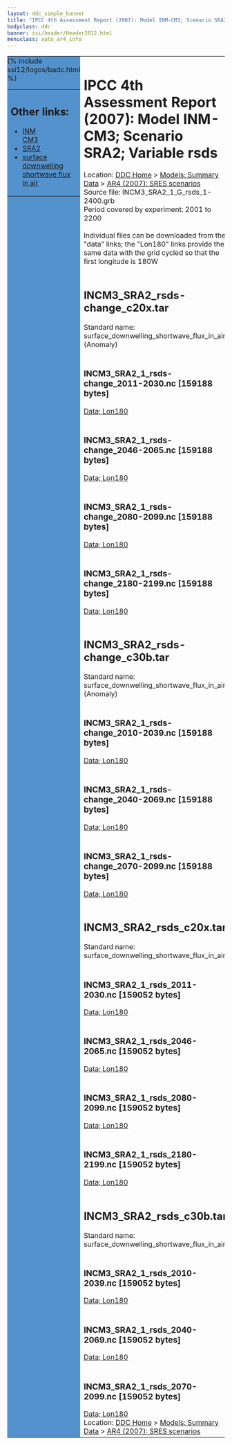 ```yaml
---
layout: ddc_simple_banner
title: "IPCC 4th Assessment Report (2007): Model INM-CM3; Scenario SRA2; Variable rsds"
bodyclass: ddc
banner: ssi/header/Header2012.html
menuclass: auto_ar4_info
---
```



<table width="100%" border="0" cellspacing="0" cellpadding="0" style="border-collapse: collapse;">
<tr style="margin:0;padding:0;border:0;">
<td style="margin:0;padding:0;border:0;height:1pt;width:150pt;background:#5492CD;" valign="top" >

<div id="lh-col2" class="auto_ar4_info">
<table class="menumain" bgcolor="#5492CD" cellspacing="0" width="100%" border="0">
<tr><td>
<h2> Other links:</h2>
<ul>
<li><a href="/auto/ar4/model-INM-CM3.html">INM<br/>CM3</a></li>
<li><a href="/auto/ar4/scenario-SRA2.html">SRA2</a></li>
<li><a href="/auto/ar4/var-surface_downwelling_shortwave_flux_in_air.html">surface downwelling<br/> shortwave flux in air</a></li>
</ul>
</td></tr>
{% include ssi12/logos/badc.html %}
</table>
</div>
</td>
<td><h1>IPCC 4th Assessment Report (2007): Model INM-CM3; Scenario SRA2; Variable rsds</h1>

<!-- Breadcrumb1 -->
<div id="breadcrumb1" align="left">
Location: <a href="/index.html">DDC Home</a> > <a href="/sim/gcm_clim/">Models: Summary Data</a>
> <a href="/sim/gcm_clim/SRES_AR4/index.html">AR4 (2007): SRES scenarios</a>
</div>
<!-- End of Breadcrumb1 -->Source file: INCM3_SRA2_1_G_rsds_1-2400.grb
<br/>
Period covered by experiment: 2001 to 2200<br/>
<br/>Individual files can be downloaded from the "data" links; the "Lon180" links provide the same data
         with the grid cycled so that the first longitude is 180W<br/>
<br/><h2>INCM3_SRA2_rsds-change_c20x.tar</h2>
Standard name: surface_downwelling_shortwave_flux_in_air (Anomaly)<br>
<br/><h3>INCM3_SRA2_1_rsds-change_2011-2030.nc [159188 bytes]</h3>
<a href="/cgi-bin/downl/ar4_nc/rsds/INCM3_SRA2_1_rsds-change_2011-2030.nc">Data; </a><a href="/cgi-bin/downl/ar4_nc/rsds/INCM3_SRA2_1_rsds-change_2011-2030.cyto180.nc"> Lon180</a><br/>
<br/><h3>INCM3_SRA2_1_rsds-change_2046-2065.nc [159188 bytes]</h3>
<a href="/cgi-bin/downl/ar4_nc/rsds/INCM3_SRA2_1_rsds-change_2046-2065.nc">Data; </a><a href="/cgi-bin/downl/ar4_nc/rsds/INCM3_SRA2_1_rsds-change_2046-2065.cyto180.nc"> Lon180</a><br/>
<br/><h3>INCM3_SRA2_1_rsds-change_2080-2099.nc [159188 bytes]</h3>
<a href="/cgi-bin/downl/ar4_nc/rsds/INCM3_SRA2_1_rsds-change_2080-2099.nc">Data; </a><a href="/cgi-bin/downl/ar4_nc/rsds/INCM3_SRA2_1_rsds-change_2080-2099.cyto180.nc"> Lon180</a><br/>
<br/><h3>INCM3_SRA2_1_rsds-change_2180-2199.nc [159188 bytes]</h3>
<a href="/cgi-bin/downl/ar4_nc/rsds/INCM3_SRA2_1_rsds-change_2180-2199.nc">Data; </a><a href="/cgi-bin/downl/ar4_nc/rsds/INCM3_SRA2_1_rsds-change_2180-2199.cyto180.nc"> Lon180</a><br/>
<br/><h2>INCM3_SRA2_rsds-change_c30b.tar</h2>
Standard name: surface_downwelling_shortwave_flux_in_air (Anomaly)<br>
<br/><h3>INCM3_SRA2_1_rsds-change_2010-2039.nc [159188 bytes]</h3>
<a href="/cgi-bin/downl/ar4_nc/rsds/INCM3_SRA2_1_rsds-change_2010-2039.nc">Data; </a><a href="/cgi-bin/downl/ar4_nc/rsds/INCM3_SRA2_1_rsds-change_2010-2039.cyto180.nc"> Lon180</a><br/>
<br/><h3>INCM3_SRA2_1_rsds-change_2040-2069.nc [159188 bytes]</h3>
<a href="/cgi-bin/downl/ar4_nc/rsds/INCM3_SRA2_1_rsds-change_2040-2069.nc">Data; </a><a href="/cgi-bin/downl/ar4_nc/rsds/INCM3_SRA2_1_rsds-change_2040-2069.cyto180.nc"> Lon180</a><br/>
<br/><h3>INCM3_SRA2_1_rsds-change_2070-2099.nc [159188 bytes]</h3>
<a href="/cgi-bin/downl/ar4_nc/rsds/INCM3_SRA2_1_rsds-change_2070-2099.nc">Data; </a><a href="/cgi-bin/downl/ar4_nc/rsds/INCM3_SRA2_1_rsds-change_2070-2099.cyto180.nc"> Lon180</a><br/>
<br/><h2>INCM3_SRA2_rsds_c20x.tar</h2>
Standard name: surface_downwelling_shortwave_flux_in_air<br>
<br/><h3>INCM3_SRA2_1_rsds_2011-2030.nc [159052 bytes]</h3>
<a href="/cgi-bin/downl/ar4_nc/rsds/INCM3_SRA2_1_rsds_2011-2030.nc">Data; </a><a href="/cgi-bin/downl/ar4_nc/rsds/INCM3_SRA2_1_rsds_2011-2030.cyto180.nc"> Lon180</a><br/>
<br/><h3>INCM3_SRA2_1_rsds_2046-2065.nc [159052 bytes]</h3>
<a href="/cgi-bin/downl/ar4_nc/rsds/INCM3_SRA2_1_rsds_2046-2065.nc">Data; </a><a href="/cgi-bin/downl/ar4_nc/rsds/INCM3_SRA2_1_rsds_2046-2065.cyto180.nc"> Lon180</a><br/>
<br/><h3>INCM3_SRA2_1_rsds_2080-2099.nc [159052 bytes]</h3>
<a href="/cgi-bin/downl/ar4_nc/rsds/INCM3_SRA2_1_rsds_2080-2099.nc">Data; </a><a href="/cgi-bin/downl/ar4_nc/rsds/INCM3_SRA2_1_rsds_2080-2099.cyto180.nc"> Lon180</a><br/>
<br/><h3>INCM3_SRA2_1_rsds_2180-2199.nc [159052 bytes]</h3>
<a href="/cgi-bin/downl/ar4_nc/rsds/INCM3_SRA2_1_rsds_2180-2199.nc">Data; </a><a href="/cgi-bin/downl/ar4_nc/rsds/INCM3_SRA2_1_rsds_2180-2199.cyto180.nc"> Lon180</a><br/>
<br/><h2>INCM3_SRA2_rsds_c30b.tar</h2>
Standard name: surface_downwelling_shortwave_flux_in_air<br>
<br/><h3>INCM3_SRA2_1_rsds_2010-2039.nc [159052 bytes]</h3>
<a href="/cgi-bin/downl/ar4_nc/rsds/INCM3_SRA2_1_rsds_2010-2039.nc">Data; </a><a href="/cgi-bin/downl/ar4_nc/rsds/INCM3_SRA2_1_rsds_2010-2039.cyto180.nc"> Lon180</a><br/>
<br/><h3>INCM3_SRA2_1_rsds_2040-2069.nc [159052 bytes]</h3>
<a href="/cgi-bin/downl/ar4_nc/rsds/INCM3_SRA2_1_rsds_2040-2069.nc">Data; </a><a href="/cgi-bin/downl/ar4_nc/rsds/INCM3_SRA2_1_rsds_2040-2069.cyto180.nc"> Lon180</a><br/>
<br/><h3>INCM3_SRA2_1_rsds_2070-2099.nc [159052 bytes]</h3>
<a href="/cgi-bin/downl/ar4_nc/rsds/INCM3_SRA2_1_rsds_2070-2099.nc">Data; </a><a href="/cgi-bin/downl/ar4_nc/rsds/INCM3_SRA2_1_rsds_2070-2099.cyto180.nc"> Lon180</a><br/>
<!-- Breadcrumb2 -->
<div id="breadcrumb2" align="left">
Location: <a href="/index.html">DDC Home</a> > <a href="/sim/gcm_clim/">Models: Summary Data</a>
> <a href="/sim/gcm_clim/SRES_AR4/index.html">AR4 (2007): SRES scenarios</a>
</div>
<!-- End of Breadcrumb2 --></td></tr></table>
